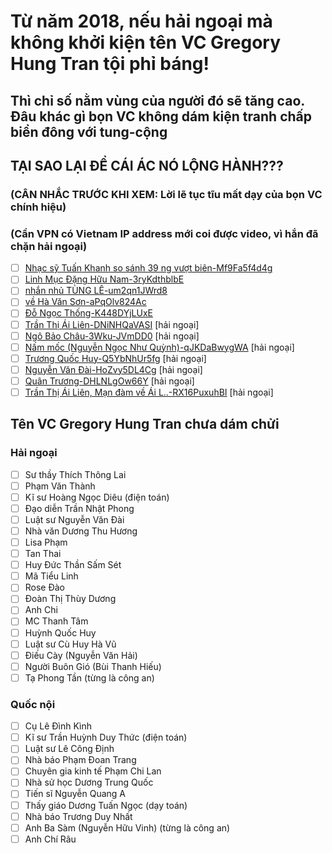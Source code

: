 # Từ năm 2018, nếu hải ngoại mà không khởi kiện tên VC Gregory Hung Tran tội phỉ báng!

## Thì chỉ số nằm vùng của người đó sẽ tăng cao. Đâu khác gì bọn VC không dám kiện tranh chấp biển đông với tung-cộng
## TẠI SAO LẠI ĐỂ CÁI ÁC NÓ LỘNG HÀNH???

### (CÂN NHẮC TRƯỚC KHI XEM: Lời lẽ tục tĩu mất dạy của bọn VC chính hiệu)
### (Cần VPN có Vietnam IP address mới coi được video, vì hắn đã chặn hải ngoại)

- [ ] [Nhạc sỹ Tuấn Khanh so sánh 39 ng vượt biên-Mf9Fa5f4d4g](https://youtu.be/Mf9Fa5f4d4g)
- [ ] [Linh Mục Đặng Hữu Nam-3ryKdthblbE](https://youtu.be/3ryKdthblbE)
- [ ] [nhắn nhủ TÙNG LÊ-um2qn1JWrd8](https://youtu.be/um2qn1JWrd8)
- [ ] [về Hà Văn Sơn-aPqOlv824Ac](https://youtu.be/aPqOlv824Ac)
- [ ] [Đỗ Ngọc Thống-K448DYjLUxE](https://youtu.be/K448DYjLUxE)
- [ ] [Trần Thị Ái Liên-DNiNHQaVASI](https://youtu.be/DNiNHQaVASI) [hải ngoại]
- [ ] [Ngô Bảo Châu-3Wku-JVmDD0](https://youtu.be/3Wku-JVmDD0) [hải ngoại]
- [ ] [Nấm mốc (Nguyễn Ngọc Như Quỳnh)-qJKDaBwygWA](https://youtu.be/qJKDaBwygWA) [hải ngoại]
- [ ] [Trương Quốc Huy-Q5YbNhUr5fg](https://youtu.be/Q5YbNhUr5fg) [hải ngoại]
- [ ] [Nguyễn Văn Đài-HoZvy5DL4Cg](https://youtu.be/HoZvy5DL4Cg) [hải ngoại]
- [ ] [Quân Trương-DHLNLgOw66Y](https://youtu.be/DHLNLgOw66Y) [hải ngoại]
- [ ] [Trần Thị Ái Liên, Mạn đàm về Ái L..-RX16PuxuhBI](https://youtu.be/RX16PuxuhBI) [hải ngoại]

## Tên VC Gregory Hung Tran chưa dám chửi

### Hải ngoại

- [ ] Sư thầy Thích Thông Lai
- [ ] Phạm Văn Thành
- [ ] Kĩ sư Hoàng Ngọc Diêu (điện toán)
- [ ] Đạo diễn Trần Nhật Phong
- [ ] Luật sư Nguyễn Văn Đài
- [ ] Nhà văn Dương Thu Hương
- [ ] Lisa Phạm
- [ ] Tan Thai
- [ ] Huy Đức Thần Sấm Sét
- [ ] Mã Tiểu Linh
- [ ] Rose Đào
- [ ] Đoàn Thị Thùy Dương
- [ ] Anh Chi
- [ ] MC Thanh Tâm
- [ ] Huỳnh Quốc Huy
- [ ] Luật sư Cù Huy Hà Vũ
- [ ] Điếu Cày (Nguyễn Văn Hải)
- [ ] Người Buôn Gió (Bùi Thanh Hiếu)
- [ ] Tạ Phong Tần (từng là công an)

### Quốc nội

- [ ] Cụ Lê Đình Kình
- [ ] Kĩ sư Trần Huỳnh Duy Thức (điện toán)
- [ ] Luật sư Lê Công Định
- [ ] Nhà báo Phạm Đoan Trang
- [ ] Chuyên gia kinh tế Phạm Chi Lan
- [ ] Nhà sử học Dương Trung Quốc
- [ ] Tiến sĩ Nguyễn Quang A
- [ ] Thấy giáo Dương Tuấn Ngọc (dạy toán)
- [ ] Nhà báo Trương Duy Nhất
- [ ] Anh Ba Sàm (Nguyễn Hữu Vinh) (từng là công an)
- [ ] Anh Chí Râu
